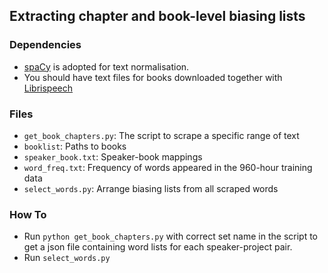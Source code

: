 ## Extracting chapter and book-level biasing lists

### Dependencies
* [spaCy](https://spacy.io/) is adopted for text normalisation.
* You should have text files for books downloaded together with [Librispeech](https://www.openslr.org/12)

### Files
* `get_book_chapters.py`: The script to scrape a specific range of text
* `booklist`: Paths to books
* `speaker_book.txt`: Speaker-book mappings
* `word_freq.txt`: Frequency of words appeared in the 960-hour training data
* `select_words.py`: Arrange biasing lists from all scraped words

### How To
* Run `python get_book_chapters.py` with correct set name in the script to get a json file containing word lists for each speaker-project pair.
* Run `select_words.py` 
